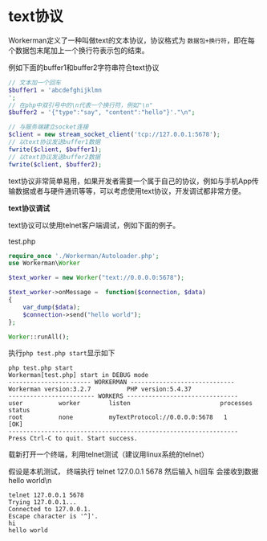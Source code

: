 # text协议
Workerman定义了一种叫做text的文本协议，协议格式为 ```数据包+换行符```，即在每个数据包末尾加上一个换行符表示包的结束。

例如下面的buffer1和buffer2字符串符合text协议

```php
// 文本加一个回车
$buffer1 = 'abcdefghijklmn
';
// 在php中双引号中的\n代表一个换行符，例如"\n"
$buffer2 = '{"type":"say", "content":"hello"}'."\n";

// 与服务端建立socket连接
$client = new stream_socket_client('tcp://127.0.0.1:5678');
// 以text协议发送buffer1数据
fwrite($client, $buffer1);
// 以text协议发送buffer2数据
fwrite($client, $buffer2);
```

text协议非常简单易用，如果开发者需要一个属于自己的协议，例如与手机App传输数据或者与硬件通讯等等，可以考虑使用text协议，开发调试都非常方便。

**text协议调试**

text协议可以使用telnet客户端调试，例如下面的例子。

test.php

```php
require_once './Workerman/Autoloader.php';
use Workerman\Worker

$text_worker = new Worker("text://0.0.0.0:5678");

$text_worker->onMessage =  function($connection, $data)
{
    var_dump($data);
    $connection->send("hello world");
};

Worker::runAll();
```

执行```php test.php start```显示如下
```
php test.php start
Workerman[test.php] start in DEBUG mode
----------------------- WORKERMAN -----------------------------
Workerman version:3.2.7          PHP version:5.4.37
------------------------ WORKERS -------------------------------
user          worker        listen                         processes status
root          none          myTextProtocol://0.0.0.0:5678   1         [OK]
----------------------------------------------------------------
Press Ctrl-C to quit. Start success.
```

载新打开一个终端，利用telnet测试（建议用linux系统的telnet）

假设是本机测试，
终端执行 telnet 127.0.0.1 5678
然后输入 hi回车
会接收到数据hello world\n
```
telnet 127.0.0.1 5678
Trying 127.0.0.1...
Connected to 127.0.0.1.
Escape character is '^]'.
hi
hello world

```


